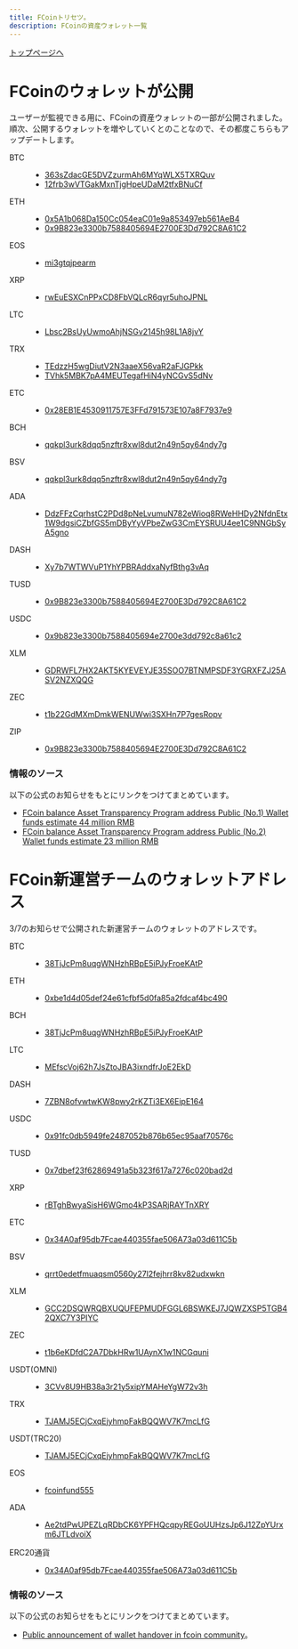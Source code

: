 ```yaml
---
title: FCoinトリセツ。
description: FCoinの資産ウォレット一覧
---
```


[トップページへ](./)

# FCoinのウォレットが公開

ユーザーが監視できる用に、FCoinの資産ウォレットの一部が公開されました。  
順次、公開するウォレットを増やしていくとのことなので、その都度こちらもアップデートします。

<dl>
    <dt>
        BTC
    </dt>
    <dd>
        <ul>
            <li>
                <a href="https://www.blockchain.com/btc/address/363sZdacGE5DVZzurmAh6MYqWLX5TXRQuv" target="_brank">
                    363sZdacGE5DVZzurmAh6MYqWLX5TXRQuv
                </a>
            </li>
            <li>
                <a href="https://www.blockchain.com/btc/address/12frb3wVTGakMxnTjgHpeUDaM2tfxBNuCf" target="_brank">
                    12frb3wVTGakMxnTjgHpeUDaM2tfxBNuCf
                </a>
            </li>
        </ul>
    </dd>
</dl>

<dl>
    <dt>
        ETH
    </dt>
    <dd>
        <ul>
            <li>
                <a href="https://etherscan.io/address/0x5A1b068Da150Cc054eaC01e9a853497eb561AeB4" target="_brank">
                    0x5A1b068Da150Cc054eaC01e9a853497eb561AeB4
                </a>
            </li>
            <li>
                <a href="https://etherscan.io/address/0x9B823e3300b7588405694E2700E3Dd792C8A61C2" target="_brank">
                    0x9B823e3300b7588405694E2700E3Dd792C8A61C2
                </a>
            </li>
        </ul>
    </dd>
</dl>


<dl>
    <dt>
        EOS
    </dt>
    <dd>
        <ul>
            <li>
                <a href="https://bloks.io/account/mi3gtqjpearm" target="_brank">
                    mi3gtqjpearm
                </a>
            </li>
        </ul>
    </dd>
</dl>

 
<dl>
    <dt>
        XRP
    </dt>
    <dd>
        <ul>
            <li>
                <a href="https://bithomp.com/explorer/rwEuESXCnPPxCD8FbVQLcR6qyr5uhoJPNL" target="_brank">
                    rwEuESXCnPPxCD8FbVQLcR6qyr5uhoJPNL
                </a>
            </li>
        </ul>
    </dd>
</dl>


<dl>
    <dt>
        LTC
    </dt>
    <dd>
        <ul>
            <li>
                <a href="https://blockchair.com/litecoin/address/Lbsc2BsUyUwmoAhjNSGv2145h98L1A8jvY" target="_brank">
                    Lbsc2BsUyUwmoAhjNSGv2145h98L1A8jvY
                </a>
            </li>
        </ul>
    </dd>
</dl>

 
<dl>
    <dt>
        TRX
    </dt>
    <dd>
        <ul>
            <li>
                <a href="https://www.trxplorer.io/address/TEdzzH5wgDiutV2N3aaeX56vaR2aFJGPkk" target="_brank">
                    TEdzzH5wgDiutV2N3aaeX56vaR2aFJGPkk
                </a>
            </li>
            <li>
                <a href="https://www.trxplorer.io/address/TVhk5MBK7pA4MEUTegafHiN4yNCGvS5dNv" target="_brank">
                    TVhk5MBK7pA4MEUTegafHiN4yNCGvS5dNv
                </a>
            </li>
        </ul>
    </dd>
</dl>

<dl>
    <dt>
        ETC
    </dt>
    <dd>
        <ul>
            <li>
                <a href="https://etcblockexplorer.com/addr/0x28eb1e4530911757e3ffd791573e107a8f7937e9" target="_brank">
                    0x28EB1E4530911757E3FFd791573E107a8F7937e9
                </a>
            </li>
        </ul>
    </dd>
</dl>

<dl>
    <dt>
        BCH
    </dt>
    <dd>
        <ul>
            <li>
                <a href="https://explorer.bitcoin.com/bch/address/bitcoincash:qqkpl3urk8dqq5nzftr8xwl8dut2n49n5qy64ndy7g" target="_brank">
                    qqkpl3urk8dqq5nzftr8xwl8dut2n49n5qy64ndy7g
                </a>
            </li>
        </ul>
    </dd>
</dl>


<dl>
    <dt>
        BSV
    </dt>
    <dd>
        <ul>
            <li>
                <a href="https://blockchair.com/bitcoin-sv/address/qqkpl3urk8dqq5nzftr8xwl8dut2n49n5qy64ndy7g" target="_brank">
                    qqkpl3urk8dqq5nzftr8xwl8dut2n49n5qy64ndy7g
                </a>
            </li>
        </ul>
    </dd>
</dl>


<dl>
    <dt>
        ADA
    </dt>
    <dd>
        <ul>
            <li>
                <a href="https://cardanoexplorer.com/address/DdzFFzCqrhstC2PDd8pNeLvumuN782eWioq8RWeHHDy2NfdnEtx1W9dgsiCZbfGS5mDByYyVPbeZwG3CmEYSRUU4ee1C9NNGbSyA5gno" target="_brank">
                    DdzFFzCqrhstC2PDd8pNeLvumuN782eWioq8RWeHHDy2NfdnEtx1W9dgsiCZbfGS5mDByYyVPbeZwG3CmEYSRUU4ee1C9NNGbSyA5gno
                </a>
            </li>
        </ul>
    </dd>
</dl>

<dl>
    <dt>
        DASH
    </dt>
    <dd>
        <ul>
            <li>
                <a href="https://chainz.cryptoid.info/dash/address.dws?Xy7b7WTWVuP1YhYPBRAddxaNyfBthg3vAq.htm" target="_brank">
                    Xy7b7WTWVuP1YhYPBRAddxaNyfBthg3vAq
                </a>
            </li>
        </ul>
    </dd>
</dl>
 
<dl>
    <dt>
        TUSD
    </dt>
    <dd>
        <ul>
            <li>
                <a href="https://etherscan.io/address/0x9b823e3300b7588405694e2700e3dd792c8a61c2" target="_brank">
                    0x9B823e3300b7588405694E2700E3Dd792C8A61C2
                </a>
            </li>
        </ul>
    </dd>
</dl>
 

<dl>
    <dt>
        USDC
    </dt>
    <dd>
        <ul>
            <li>
                <a href="https://etherscan.io/address/0x9b823e3300b7588405694e2700e3dd792c8a61c2" target="_brank">
                    0x9b823e3300b7588405694e2700e3dd792c8a61c2
                </a>
            </li>
        </ul>
    </dd>
</dl>
 
<dl>
    <dt>
        XLM
    </dt>
    <dd>
        <ul>
            <li>
                <a href="https://stellarchain.io/address/GDRWFL7HX2AKT5KYEVEYJE35SOO7BTNMPSDF3YGRXFZJ25ASV2NZXQQG" target="_brank">
                    GDRWFL7HX2AKT5KYEVEYJE35SOO7BTNMPSDF3YGRXFZJ25ASV2NZXQQG
                </a>
            </li>
        </ul>
    </dd>
</dl>

 
<dl>
    <dt>
        ZEC
    </dt>
    <dd>
        <ul>
            <li>
                <a href="https://explorer.zcha.in/accounts/t1b22GdMXmDmkWENUWwi3SXHn7P7gesRopv" target="_brank">
                    t1b22GdMXmDmkWENUWwi3SXHn7P7gesRopv
                </a>
            </li>
        </ul>
    </dd>
</dl>

<dl>
    <dt>
        ZIP
    </dt>
    <dd>
        <ul>
            <li>
                <a href="https://etherscan.io/address/0x9B823e3300b7588405694E2700E3Dd792C8A61C2" target="_brank">
                    0x9B823e3300b7588405694E2700E3Dd792C8A61C2
                </a>
            </li>
        </ul>
    </dd>
</dl>


### 情報のソース

以下の公式のお知らせをもとにリンクをつけてまとめています。

- [FCoin balance Asset Transparency Program address Public (No.1) Wallet funds estimate 44 million RMB](https://fcoin.zendesk.com/hc/en-us/articles/360043806874-FCoin-balance-Asset-Transparency-Program-address-Public-No-1-Wallet-funds-estimate-44-million-RMB)
- [FCoin balance Asset Transparency Program address Public (No.2) Wallet funds estimate 23 million RMB](https://fcoin.zendesk.com/hc/en-us/articles/360044308133-FCoin-balance-Asset-Transparency-Program-address-Public-No-2-Wallet-funds-estimate-23-million-RMB)


# FCoin新運営チームのウォレットアドレス

3/7のお知らせで公開された新運営チームのウォレットのアドレスです。

<dl>
    <dt>
        BTC
    </dt>
    <dd>
        <ul>
            <li>
                <a href="https://www.blockchain.com/btc/address/38TjJcPm8uqgWNHzhRBpE5iPJyFroeKAtP" target="_brank">
                    38TjJcPm8uqgWNHzhRBpE5iPJyFroeKAtP
                </a>
            </li>
        </ul>
    </dd>
</dl>

<dl>
    <dt>
        ETH
    </dt>
    <dd>
        <ul>
            <li>
                <a href="https://etherscan.io/address/0xbe1d4d05def24e61cfbf5d0fa85a2fdcaf4bc490" target="_brank">
                    0xbe1d4d05def24e61cfbf5d0fa85a2fdcaf4bc490
                </a>
            </li>
        </ul>
    </dd>
</dl>

<dl>
    <dt>
        BCH
    </dt>
    <dd>
        <ul>
            <li>
                <a href="https://explorer.bitcoin.com/bch/address/38TjJcPm8uqgWNHzhRBpE5iPJyFroeKAtP" target="_brank">
                    38TjJcPm8uqgWNHzhRBpE5iPJyFroeKAtP
                </a>
            </li>
        </ul>
    </dd>
</dl>

<dl>
    <dt>
        LTC
    </dt>
    <dd>
        <ul>
            <li>
                <a href="https://blockchair.com/litecoin/address/MEfscVoj62h7JsZtoJBA3ixndfrJoE2EkD" target="_brank">
                    MEfscVoj62h7JsZtoJBA3ixndfrJoE2EkD
                </a>
            </li>
        </ul>
    </dd>
</dl>

<dl>
    <dt>
        DASH
    </dt>
    <dd>
        <ul>
            <li>
                <a href="https://chainz.cryptoid.info/dash/address.dws?7ZBN8ofvwtwKW8pwy2rKZTi3EX6EipE164.htm" target="_brank">
                    7ZBN8ofvwtwKW8pwy2rKZTi3EX6EipE164
                </a>
            </li>
        </ul>
    </dd>
</dl>

<dl>
    <dt>
        USDC
    </dt>
    <dd>
        <ul>
            <li>
                <a href="https://etherscan.io/address/0x91fc0db5949fe2487052b876b65ec95aaf70576c" target="_brank">
                    0x91fc0db5949fe2487052b876b65ec95aaf70576c
                </a>
            </li>
        </ul>
    </dd>
</dl>

<dl>
    <dt>
        TUSD
    </dt>
    <dd>
        <ul>
            <li>
                <a href="https://etherscan.io/address/0x7dbef23f62869491a5b323f617a7276c020bad2d" target="_brank">
                    0x7dbef23f62869491a5b323f617a7276c020bad2d
                </a>
            </li>
        </ul>
    </dd>
</dl>

<dl>
    <dt>
        XRP
    </dt>
    <dd>
        <ul>
            <li>
                <a href="https://bithomp.com/explorer/rBTghBwyaSisH6WGmo4kP3SARjRAYTnXRY" target="_brank">
                    rBTghBwyaSisH6WGmo4kP3SARjRAYTnXRY
                </a>
            </li>
        </ul>
    </dd>
</dl>

<dl>
    <dt>
        ETC
    </dt>
    <dd>
        <ul>
            <li>
                <a href="https://etcblockexplorer.com/addr/0x34A0af95db7Fcae440355fae506A73a03d611C5b" target="_brank">
                    0x34A0af95db7Fcae440355fae506A73a03d611C5b
                </a>
            </li>
        </ul>
    </dd>
</dl>

<dl>
    <dt>
        BSV
    </dt>
    <dd>
        <ul>
            <li>
                <a href="https://blockchair.com/bitcoin-sv/address/qrrt0edetfmuaqsm0560y27l2fejhrr8kv82udxwkn" target="_brank">
                    qrrt0edetfmuaqsm0560y27l2fejhrr8kv82udxwkn
                </a>
            </li>
        </ul>
    </dd>
</dl>

<dl>
    <dt>
        XLM
    </dt>
    <dd>
        <ul>
            <li>
                <a href="https://stellarchain.io/address/GCC2DSQWRQBXUQUFEPMUDFGGL6BSWKEJ7JQWZXSP5TGB42QXC7Y3PIYC" target="_brank">
                    GCC2DSQWRQBXUQUFEPMUDFGGL6BSWKEJ7JQWZXSP5TGB42QXC7Y3PIYC
                </a>
            </li>
        </ul>
    </dd>
</dl>

<dl>
    <dt>
        ZEC
    </dt>
    <dd>
        <ul>
            <li>
                <a href="https://explorer.zcha.in/accounts/t1b6eKDfdC2A7DbkHRw1UAynX1w1NCGquni" target="_brank">
                    t1b6eKDfdC2A7DbkHRw1UAynX1w1NCGquni
                </a>
            </li>
        </ul>
    </dd>
</dl>

<dl>
    <dt>
        USDT(OMNI)
    </dt>
    <dd>
        <ul>
            <li>
                <a href="https://omniexplorer.info/search/3CVv8U9HB38a3r21y5xipYMAHeYgW72v3h" target="_brank">
                    3CVv8U9HB38a3r21y5xipYMAHeYgW72v3h
                </a>
            </li>
        </ul>
    </dd>
</dl>

<dl>
    <dt>
        TRX
    </dt>
    <dd>
        <ul>
            <li>
                <a href="https://www.trxplorer.io/address/TJAMJ5ECjCxqEjyhmpFakBQQWV7K7mcLfG" target="_brank">
                    TJAMJ5ECjCxqEjyhmpFakBQQWV7K7mcLfG
                </a>
            </li>
        </ul>
    </dd>
</dl>

<dl>
    <dt>
        USDT(TRC20)
    </dt>
    <dd>
        <ul>
            <li>
                <a href="https://www.trxplorer.io/address/TJAMJ5ECjCxqEjyhmpFakBQQWV7K7mcLfG" target="_brank">
                    TJAMJ5ECjCxqEjyhmpFakBQQWV7K7mcLfG
                </a>
            </li>
        </ul>
    </dd>
</dl>

<dl>
    <dt>
        EOS
    </dt>
    <dd>
        <ul>
            <li>
                <a href="https://bloks.io/account/fcoinfund555" target="_brank">
                    fcoinfund555
                </a>
            </li>
        </ul>
    </dd>
</dl>

<dl>
    <dt>
        ADA
    </dt>
    <dd>
        <ul>
            <li>
                <a href="https://cardanoexplorer.com/address/Ae2tdPwUPEZLqRDbCK6YPFHQcqpyREGoUUHzsJp6J12ZpYUrxm6JTLdvoiX" target="_brank">
                    Ae2tdPwUPEZLqRDbCK6YPFHQcqpyREGoUUHzsJp6J12ZpYUrxm6JTLdvoiX
                </a>
            </li>
        </ul>
    </dd>
</dl>

<dl>
    <dt>
        ERC20通貨
    </dt>
    <dd>
        <ul>
            <li>
                <a href="https://etherscan.io/address/0x34A0af95db7Fcae440355fae506A73a03d611C5b" target="_brank">
                    0x34A0af95db7Fcae440355fae506A73a03d611C5b
                </a>
            </li>
        </ul>
    </dd>
</dl>

### 情報のソース

以下の公式のお知らせをもとにリンクをつけてまとめています。

- [Public announcement of wallet handover in fcoin community](https://fcoin.zendesk.com/hc/en-us/articles/360044144474-Public-announcement-of-wallet-handover-in-fcoin-community)。


